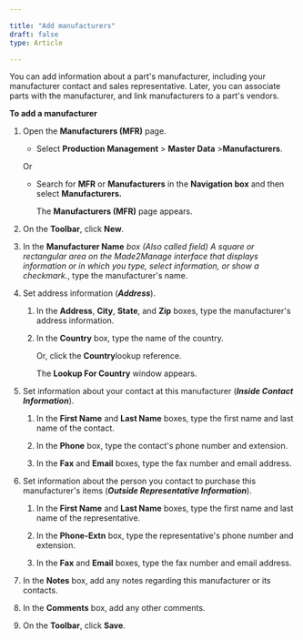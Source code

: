 ```yaml
---

title: "Add manufacturers"
draft: false
type: Article

---
```


You can add information about a part's manufacturer, including your manufacturer contact and sales representative. Later, you can associate parts with the manufacturer, and link manufacturers to a part's vendors.

**To add a manufacturer**

1. Open the **Manufacturers (MFR)** page.

    - Select **Production Management** > **Master Data** >**Manufacturers**.

    Or

    - Search for **MFR** or **Manufacturers** in the **Navigation box** and then select **Manufacturers.**

        The **Manufacturers (MFR)** page appears.

2. On the **Toolbar**, click **New**.

3. In the **Manufacturer Name** *box (Also called field) A square or rectangular area on the Made2Manage interface that displays information or in which you type, select information, or show a checkmark.*, type the manufacturer's name.

4. Set address information (***Address***).

    1. In the **Address**, **City**, **State**, and **Zip** boxes, type the manufacturer's address information.

    2. In the **Country** box, type the name of the country.

        Or, click the **Country**lookup reference.

        The **Lookup For Country** window appears.

5. Set information about your contact at this manufacturer (***Inside Contact Information***).

    1. In the **First Name** and **Last Name** boxes, type the first name and last name of the contact.

    2. In the **Phone** box, type the contact's phone number and extension.

    3. In the **Fax** and **Email** boxes, type the fax number and email address.

6. Set information about the person you contact to purchase this manufacturer's items (***Outside Representative Information***).

    1. In the **First Name** and **Last Name** boxes, type the first name and last name of the representative.

    2. In the **Phone-Extn** box, type the representative's phone number and extension.

    3. In the **Fax** and **Email** boxes, type the fax number and email address.

7. In the **Notes** box, add any notes regarding this manufacturer or its contacts.

8. In the **Comments** box, add any other comments.

9. On the **Toolbar**, click **Save**.

​